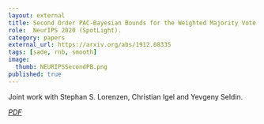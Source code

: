 ```yaml
---
layout: external
title: Second Order PAC-Bayesian Bounds for the Weighted Majority Vote
role:  NeurIPS 2020 (SpotLight).
category: papers
external_url: https://arxiv.org/abs/1912.08335
tags: [sade, rnb, smooth]
image:
  thumb: NEURIPSSecondPB.png
published: true
---
```


Joint work with Stephan S. Lorenzen, Christian Igel and Yevgeny Seldin.

<!--

We present a novel analysis of the expected risk of weighted majority vote in multiclass classification. The analysis takes correlation of predictions by ensemble members into account and provides a bound that is amenable to efficient minimization, which yields improved weighting for the majority vote. We also provide a specialized version of our bound for binary classification, which allows to exploit additional unlabeled data for tighter risk estimation. In experiments, we apply the bound to improve weighting of trees in random forests and show that, in contrast to the commonly used first order bound, minimization of the new bound typically does not lead to degradation of the test error of the ensemble.


Andrés R. Masegosa, Stephan S. Lorenzen, Christian Igel, Yevgeny Seldin, Second Order PAC-Bayesian Bounds for the Weighted Majority Vote. Submitted to NeurIPS 2020.

-->
<a href="https://arxiv.org/abs/2007.13532"><i class="fa fa-file-pdf-o" aria-hidden="true"> PDF</i></a> 
